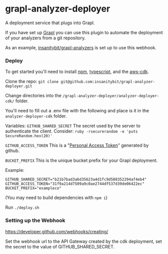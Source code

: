 # grapl-analyzer-deployer
A deployment service that plugs into Grapl.

If you have set up [Grapl](https://github.com/insanitybit/grapl) you can use this plugin to automate
the deployment of your analyzers from a git repository.

As an example, [insanitybit/grapl-analyzers](https://github.com/insanitybit/grapl-analyzers/blob/master/README.md) is set up to use this webhook.

### Deploy
To get started you'll need to install [npm](https://www.npmjs.com/), [typescript](https://www.typescriptlang.org/index.html#download-links), and the [aws-cdk](https://github.com/awslabs/aws-cdk#getting-started).

Clone the repo:
`git clone git@github.com:insanitybit/grapl-analyzer-deployer.git`

Change directories into the `/grapl-analyzer-deployer/analyzer-deployer-cdk/` folder.

You'll need to fill out a .env file with the following and place is it in the `analyzer-deployer-cdk` folder.

Variables:
`GITHUB_SHARED_SECRET`
The secret used by the server to authenticate the client. Consider:
`ruby -rsecurerandom -e 'puts SecureRandom.hex(20)'`

`GITHUB_ACCESS_TOKEN`
This is a "[Personal Access Token](https://help.github.com/en/articles/creating-a-personal-access-token-for-the-command-line)" generated by github.

`BUCKET_PREFIX`
This is the unique bucket prefix for your Grapl deployment.

Example:
```
GITHUB_SHARED_SECRET="b21b7bad3a6d35623a4d1fc9d588352294af4eb4"
GITHUB_ACCESS_TOKEN="31f9a214d7509a9c0ae2744df537d39de06422ec"
BUCKET_PREFIX="exampleco"
```
(You may need to build dependencies with `npm i`)

Run `./deploy.sh`

### Setting up the Webhook
https://developer.github.com/webhooks/creating/

Set the webhook url to the API Gateway created by the cdk deployment, set the secret to the value of GITHUB_SHARED_SECRET.

